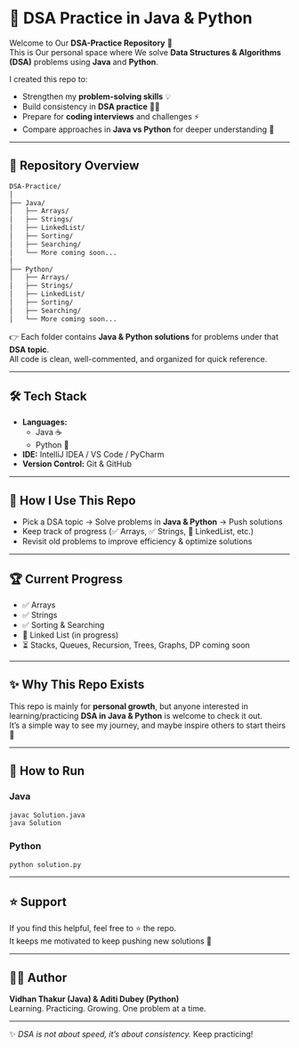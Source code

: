 # 🚀 DSA Practice in Java & Python  

Welcome to Our **DSA-Practice Repository** 🎉  
This is Our personal space where We solve **Data Structures & Algorithms (DSA)** problems using **Java** and **Python**.  

I created this repo to:  
- Strengthen my **problem-solving skills** 💡  
- Build consistency in **DSA practice** 🧑‍💻  
- Prepare for **coding interviews** and challenges ⚡  
- Compare approaches in **Java vs Python** for deeper understanding 🔀  

---

## 📂 Repository Overview  

```bash
DSA-Practice/
│
├── Java/
│   ├── Arrays/
│   ├── Strings/
│   ├── LinkedList/
│   ├── Sorting/
│   ├── Searching/
│   └── More coming soon...
│
├── Python/
│   ├── Arrays/
│   ├── Strings/
│   ├── LinkedList/
│   ├── Sorting/
│   ├── Searching/
│   └── More coming soon...
```

👉 Each folder contains **Java & Python solutions** for problems under that **DSA topic**.  
All code is clean, well-commented, and organized for quick reference.  

---

## 🛠️ Tech Stack  

- **Languages:**  
  - Java ☕  
  - Python 🐍  
- **IDE:** IntelliJ IDEA / VS Code / PyCharm  
- **Version Control:** Git & GitHub  

---

## 📖 How I Use This Repo  

- Pick a DSA topic → Solve problems in **Java & Python** → Push solutions  
- Keep track of progress (✅ Arrays, ✅ Strings, 🔄 LinkedList, etc.)  
- Revisit old problems to improve efficiency & optimize solutions  

---

## 🏆 Current Progress  

- ✅ Arrays  
- ✅ Strings  
- ✅ Sorting & Searching  
- 🔄 Linked List (in progress)  
- ⏳ Stacks, Queues, Recursion, Trees, Graphs, DP coming soon  

---

## ✨ Why This Repo Exists  

This repo is mainly for **personal growth**, but anyone interested in learning/practicing **DSA in Java & Python** is welcome to check it out.  
It’s a simple way to see my journey, and maybe inspire others to start theirs 🚀  

---

## 🚀 How to Run  

### Java  
```bash
javac Solution.java
java Solution
```

### Python  
```bash
python solution.py
```

---

## ⭐ Support  

If you find this helpful, feel free to ⭐ the repo.  
It keeps me motivated to keep pushing new solutions 💪  

---

## 👨‍💻 Author  

**Vidhan Thakur (Java) & Aditi Dubey (Python)**  
Learning. Practicing. Growing. One problem at a time.  

---

✨ *DSA is not about speed, it’s about consistency.* Keep practicing!  
